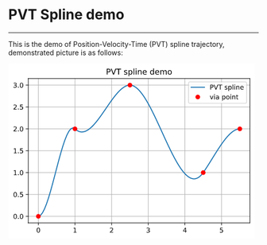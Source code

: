 # PVT Spline demo

---

This is the demo of Position-Velocity-Time (PVT) spline trajectory, demonstrated picture is as follows:



![image](https://github.com/chauby/PVT_Spline/blob/master/demo.png)

